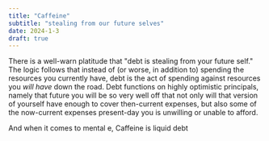 ```yaml
---
title: "Caffeine"
subtitle: "stealing from our future selves"
date: 2024-1-3
draft: true
---
```

There is a well-warn platitude that "debt is stealing from your future self." The logic follows that instead of (or worse, in addition to) spending the resources you currently have, debt is the act of spending against resources you _will have_ down the road. Debt functions on highly optimistic principals, namely that future you will be so very well off that not only will that version of yourself have enough to cover then-current expenses, but also some of the now-current expenses present-day you is unwilling or unable to afford. 

And when it comes to mental e, Caffeine is liquid debt  
<!--stackedit_data:
eyJoaXN0b3J5IjpbLTk4ODIwNTg1NiwtMzUxMjkzMzUwXX0=
-->